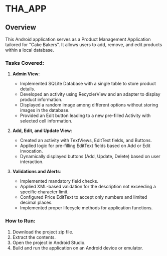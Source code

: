# THA_APP

## Overview
This Android application serves as a Product Management Application tailored for "Cake Bakers". It allows users to add, remove, and edit products within a local database.

### Tasks Covered:
1. **Admin View**:
   - Implemented SQLite Database with a single table to store product details.
   - Developed an activity using RecyclerView and an adapter to display product information.
   - Displayed a random image among different options without storing images in the database.
   - Provided an Edit button leading to a new pre-filled Activity with selected cell information.

2. **Add, Edit, and Update View**:
   - Created an activity with TextViews, EditText fields, and Buttons.
   - Applied logic for pre-filling EditText fields based on Add or Edit invocation.
   - Dynamically displayed buttons (Add, Update, Delete) based on user interaction.

3. **Validations and Alerts**:
   - Implemented mandatory field checks.
   - Applied XML-based validation for the description not exceeding a specific character limit.
   - Configured Price EditText to accept only numbers and limited decimal places.
   - Implemented proper lifecycle methods for application functions.

### How to Run:
1. Download the project zip file.
2. Extract the contents.
3. Open the project in Android Studio.
4. Build and run the application on an Android device or emulator.
